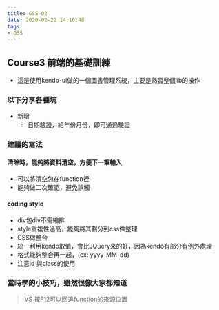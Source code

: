 ```yaml
---
title: GSS-02
date: 2020-02-22 14:16:48
tags: 
- GSS
---
```


## Course3 前端的基礎訓練

- 這是使用kendo-ui做的一個圖書管理系統，主要是熟習整個lib的操作

### 以下分享各種坑

- 新增
    - 日期驗證，給年份月份，即可通過驗證

### 建議的寫法

#### 清除時，能夠將資料清空，方便下一筆輸入
- 可以將清空包在function裡
- 能夠做二次確認，避免誤觸

#### coding style

- div包div不需縮排
- style重複性過高，能夠將其劃分到css做整理
- CSS做整合
- 統一利用kendo取值，會比JQuery來的好，因為kendo有部分有例外處理
- 格式能夠整合再一起，(ex: yyyy-MM-dd)
- 注意id 與class的使用


### 當時學的小技巧，雖然很像大家都知道
> VS 按F12可以回追function的來源位置